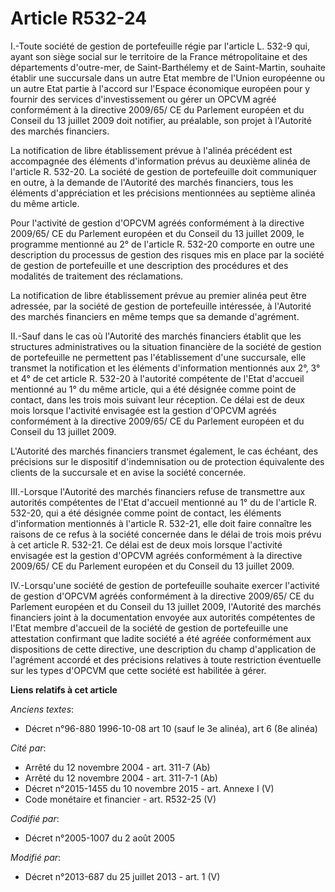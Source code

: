 # Article R532-24

I.-Toute société de gestion de portefeuille régie par l'article L. 532-9 qui, ayant son siège social sur le territoire de la
France métropolitaine et des départements d'outre-mer, de Saint-Barthélemy et de Saint-Martin, souhaite établir une
succursale dans un autre Etat membre de l'Union européenne ou un autre Etat partie à l'accord sur l'Espace économique
européen pour y fournir des services d'investissement ou gérer un OPCVM agréé conformément à la directive 2009/65/ CE du
Parlement européen et du Conseil du 13 juillet 2009 doit notifier, au préalable, son projet à l'Autorité des marchés
financiers. 

La notification de libre établissement prévue à l'alinéa précédent est accompagnée des éléments d'information prévus au
deuxième alinéa de l'article R. 532-20. La société de gestion de portefeuille doit communiquer en outre, à la demande de
l'Autorité des marchés financiers, tous les éléments d'appréciation et les précisions mentionnées au septième alinéa du même
article. 

Pour l'activité de gestion d'OPCVM agréés conformément à la directive 2009/65/ CE du Parlement européen et du Conseil du 13
juillet 2009, le programme mentionné au 2° de l'article R. 532-20 comporte en outre une description du processus de gestion
des risques mis en place par la société de gestion de portefeuille et une description des procédures et des modalités de
traitement des réclamations. 

La notification de libre établissement prévue au premier alinéa peut être adressée, par la société de gestion de portefeuille
intéressée, à l'Autorité des marchés financiers en même temps que sa demande d'agrément. 

II.-Sauf dans le cas où l'Autorité des marchés financiers établit que les structures administratives ou la situation
financière de la société de gestion de portefeuille ne permettent pas l'établissement d'une succursale, elle transmet la
notification et les éléments d'information mentionnés aux 2°, 3° et 4° de cet article R. 532-20 à l'autorité compétente de
l'Etat d'accueil mentionné au 1° du même article, qui a été désignée comme point de contact, dans les trois mois suivant leur
réception. Ce délai est de deux mois lorsque l'activité envisagée est la gestion d'OPCVM agréés conformément à la directive
2009/65/ CE du Parlement européen et du Conseil du 13 juillet 2009. 

L'Autorité des marchés financiers transmet également, le cas échéant, des précisions sur le dispositif d'indemnisation ou de
protection équivalente des clients de la succursale et en avise la société concernée. 

III.-Lorsque l'Autorité des marchés financiers refuse de transmettre aux autorités compétentes de l'Etat d'accueil mentionné
au 1° du de l'article R. 532-20, qui a été désignée comme point de contact, les éléments d'information mentionnés à l'article
R. 532-21, elle doit faire connaître les raisons de ce refus à la société concernée dans le délai de trois mois prévu à cet
article R. 532-21. Ce délai est de deux mois lorsque l'activité envisagée est la gestion d'OPCVM agréés conformément à la
directive 2009/65/ CE du Parlement européen et du Conseil du 13 juillet 2009. 

IV.-Lorsqu'une société de gestion de portefeuille souhaite exercer l'activité de gestion d'OPCVM agréés conformément à la
directive 2009/65/ CE du Parlement européen et du Conseil du 13 juillet 2009, l'Autorité des marchés financiers joint à la
documentation envoyée aux autorités compétentes de l'Etat membre d'accueil de la société de gestion de portefeuille une
attestation confirmant que ladite société a été agréée conformément aux dispositions de cette directive, une description du
champ d'application de l'agrément accordé et des précisions relatives à toute restriction éventuelle sur les types d'OPCVM
que cette société est habilitée à gérer.

**Liens relatifs à cet article**

_Anciens textes_:

  - Décret n°96-880 1996-10-08 art 10 (sauf le 3e alinéa), art 6 (8e alinéa)

_Cité par_:

  - Arrêté du 12 novembre 2004 - art. 311-7 (Ab)
  - Arrêté du 12 novembre 2004 - art. 311-7-1 (Ab)
  - Décret n°2015-1455 du 10 novembre 2015 - art. Annexe I (V)
  - Code monétaire et financier - art. R532-25 (V)

_Codifié par_:

  - Décret n°2005-1007 du 2 août 2005

_Modifié par_:

  - Décret n°2013-687 du 25 juillet 2013 - art. 1 (V)

